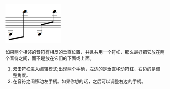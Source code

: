 ![beam-between-notes](../images/beam-between-notes.png)

如果两个相邻的音符有相反的垂直位置，并且共用一个符杠，那么最好把它放在两个音符之间，而不是放在它们的下面或上面。
1. 双击符杠进入编辑模式;出现两个手柄，左边的是垂直移动符杠，右边的是调整角度。
2. 在音符之间移动左手柄。如果你想的话，之后可以调整右边的手柄。
